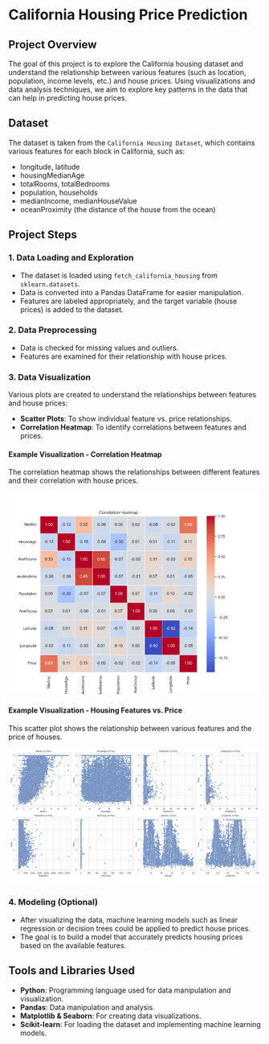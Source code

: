 
# California Housing Price Prediction

## Project Overview
The goal of this project is to explore the California housing dataset and understand the relationship between various features (such as location, population, income levels, etc.) and house prices. Using visualizations and data analysis techniques, we aim to explore key patterns in the data that can help in predicting house prices.

## Dataset
The dataset is taken from the `California Housing Dataset`, which contains various features for each block in California, such as:
- longitude, latitude
- housingMedianAge
- totalRooms, totalBedrooms
- population, households
- medianIncome, medianHouseValue
- oceanProximity (the distance of the house from the ocean)

## Project Steps

### 1. Data Loading and Exploration
- The dataset is loaded using `fetch_california_housing` from `sklearn.datasets`.
- Data is converted into a Pandas DataFrame for easier manipulation.
- Features are labeled appropriately, and the target variable (house prices) is added to the dataset.

### 2. Data Preprocessing
- Data is checked for missing values and outliers.
- Features are examined for their relationship with house prices.

### 3. Data Visualization
Various plots are created to understand the relationships between features and house prices:
- **Scatter Plots**: To show individual feature vs. price relationships.
- **Correlation Heatmap**: To identify correlations between features and prices.

#### Example Visualization - Correlation Heatmap
The correlation heatmap shows the relationships between different features and their correlation with house prices.

![Correlation Heatmap](corr_heatmap.png)

#### Example Visualization - Housing Features vs. Price
This scatter plot shows the relationship between various features and the price of houses.

![Housing Features vs Price](housing_features_vs_price.png)

### 4. Modeling (Optional)
- After visualizing the data, machine learning models such as linear regression or decision trees could be applied to predict house prices.
- The goal is to build a model that accurately predicts housing prices based on the available features.

## Tools and Libraries Used
- **Python**: Programming language used for data manipulation and visualization.
- **Pandas**: Data manipulation and analysis.
- **Matplotlib & Seaborn**: For creating data visualizations.
- **Scikit-learn**: For loading the dataset and implementing machine learning models.
